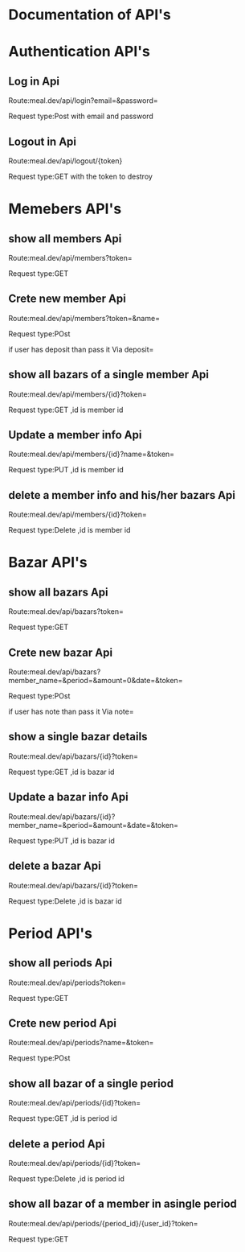 
<h1>Documentation of API's</h1>

<h1>Authentication API's</h1>
<h2>Log in Api</h2>
<p>Route:meal.dev/api/login?email=&password=</p>
<p>Request type:Post with email and password</p>

<h2>Logout in Api</h2>
<p>Route:meal.dev/api/logout/{token}</p>
<p>Request type:GET with the token to destroy</p>

<h1>Memebers  API's</h1>

<h2>show all members Api</h2>
<p>Route:meal.dev/api/members?token=</p>
<p>Request type:GET </p>

<h2>Crete new member Api</h2>
<p>Route:meal.dev/api/members?token=&name=</p>
<p>Request type:POst </p>
<p>if user has deposit than pass it Via deposit=</p>


<h2>show all bazars of a single member Api</h2>
<p>Route:meal.dev/api/members/{id}?token=</p>
<p>Request type:GET ,id is member id</p>

<h2>Update a member  info Api</h2>
<p>Route:meal.dev/api/members/{id}?name=&token=</p>
<p>Request type:PUT ,id is member id</p>

<h2>delete a member info and his/her bazars Api</h2>
<p>Route:meal.dev/api/members/{id}?token=</p>
<p>Request type:Delete ,id is member id</p>

<h1>Bazar API's</h1>

<h2>show all bazars Api</h2>
<p>Route:meal.dev/api/bazars?token=</p>
<p>Request type:GET </p>

<h2>Crete new bazar Api</h2>
<p>Route:meal.dev/api/bazars?member_name=&period=&amount=0&date=&token=</p>
<p>Request type:POst </p>
<p>if user has note than pass it Via note=</p>


<h2>show a single bazar details</h2>
<p>Route:meal.dev/api/bazars/{id}?token=</p>
<p>Request type:GET ,id is bazar id</p>

<h2>Update a  bazar info Api</h2>
<p>Route:meal.dev/api/bazars/{id}?member_name=&period=&amount=&date=&token=</p>
<p>Request type:PUT ,id is bazar id</p>

<h2>delete a bazar  Api</h2>
<p>Route:meal.dev/api/bazars/{id}?token=</p>
<p>Request type:Delete ,id is bazar id</p>

<h1>Period API's</h1>

<h2>show all periods Api</h2>
<p>Route:meal.dev/api/periods?token=</p>
<p>Request type:GET </p>

<h2>Crete new period Api</h2>
<p>Route:meal.dev/api/periods?name=&token=</p>
<p>Request type:POst </p>



<h2>show all bazar of a  single period </h2>
<p>Route:meal.dev/api/periods/{id}?token=</p>
<p>Request type:GET ,id is period id</p>



<h2>delete a period  Api</h2>
<p>Route:meal.dev/api/periods/{id}?token=</p>
<p>Request type:Delete ,id is period id</p>

<h2>show all bazar of a  member in asingle period </h2>
<p>Route:meal.dev/api/periods/{period_id}/{user_id}?token=</p>
<p>Request type:GET</p>








